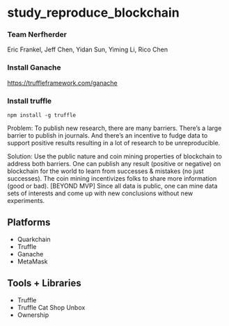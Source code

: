# study_reproduce_blockchain
### Team Nerfherder
Eric Frankel, Jeff Chen, Yidan Sun, Yiming Li, Rico Chen

### Install Ganache
https://truffleframework.com/ganache

### Install truffle
`npm install -g truffle`

Problem: To publish new research, there are many barriers.  There’s a large barrier to publish in journals.  And there’s an incentive to fudge data to support positive results resulting in a lot of research to be unreproducible.

Solution: Use the public nature and coin mining properties of blockchain to address both barriers.  One can publish any result (positive or negative) on blockchain for the world to learn from successes & mistakes (no just successes).  The coin mining incentivizes folks to share more information (good or bad). [BEYOND MVP]  Since all data is public, one can mine data sets of interests and come up with new conclusions without new experiments.

## Platforms
* Quarkchain
* Truffle
* Ganache
* MetaMask

## Tools + Libraries
* Truffle
* Truffle Cat Shop Unbox
* Ownership
